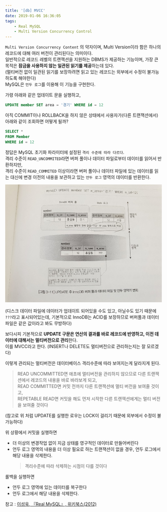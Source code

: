 ```yaml
---
title: '[db] MVCC'
date: 2019-01-06 16:36:05
tags:
    - Real MySQL
    - Multi Version Concurrency Control
---
```


`Multi Version Concurrency Content` 의 약자이며, Multi Version이라 함은 하나의 레코드에 대해 여러 버전이 관리된다는 의미이다.  
일반적으로 레코드 레벨의 트랜잭션을 지원하는 DBMS가 제공하는 기능이며, 가장 큰 목적은 **잠금을 사용하지 않는 일관된 읽기를 제공**하는데 있다.  
(멀티버전 없이 일관된 읽기를 보장하려면 읽고 있는 레코드는 외부에서 수정이 불가능하도록 해야한다)  
MySQL은 `언두 로그`를 이용해 이 기능을 구현한다.  

가령 아래와 같은 업데이트 문을 실행하고,  

```sql
UPDATE member SET area = '경기' WHERE id = 12
```

아직 COMMIT이나 ROLLBACK을 하지 않은 상태에서 사용자가(다른 트랜잭션에서) 아래와 같이 조회하면 어떻게 될까?  

```sql
SELECT * 
FROM Member
WHERE id = 12
```

정답은 MySQL 초기화 파라미터에 설정된 `격리 수준에 따라 다르다`.  
격리 수준이 `READ_UNCOMMITED`라면 버퍼 풀이나 데이터 파일로부터 데이터를 읽어서 반환하지만,  
격리 수준이 `READ_COMMITED` 이상이라면 버퍼 풀이나 데이터 파일에 있는 데이터를 읽는 대신에 변경 이전의 내용을 보관하고 있는 `언두 로그` 영역의 데이터를 반환한다.  

![언두 로그](/temp/언두로그.jpeg)

(디스크 데이터 파일에 데이터가 업데이트 되어있을 수도 있고, 아닐수도 있기 때문에 `???`라고 표시되어있는데, 기본적으로 InnoDB는 ACID를 보장하므로 버퍼풀과 데이터파일은 같은 값이라고 봐도 무방하다)  

보다시피 기본적으로 **UPDATE 구문은 연산의 결과를 바로 레코드에 반영하고, 이전 데이터에 대해서는 멀티버전으로 관리**한다.  
이를 MVCC라고 한다. (INSERT나 DELETE도 멀티버전으로 관리하는지는 잘 모르겠다)  

이렇게 관리되는 멀티버전은 데이터베이스 격리수준에 따라 보여지는게 달라지게 된다.  
> READ UNCOMMITTED면 애초에 멀티버전을 관리하지 않으므로 다른 트랜잭션에서 레코드의 내용을 바로 바라보게 되고,  
> READ COMMITTED면 커밋 전까지 다른 트랜잭션에 멀티 버전을 보여줄 것이고,  
> REPETABLE READ면 커밋을 해도 먼저 시작한 다른 트랜잭션에게는 멀티 버전을 보여줄 것이다  

(참고로 위 처럼 UPDATE를 실행한 로우는 LOCK이 걸리기 때문에 외부에서 수정이 불가능하다)  

위 상황에서 커밋을 실행하면 
- 더 이상의 변경작업 없이 지금 상태를 영구적인 데이터로 만들어버린다  
- 언두 로그 영역의 내용을 더 이상 필요로 하는 트랜잭션이 없을 경우, 언두 로그에서 해당 내용을 삭제한다.  
    > 격리수준에 따라 삭제하는 시점이 다를 것이다  

롤백을 실행하면  
- 언두 로그 영역에 있는 데이터를 복구한다  
- 언두 로그에서 해당 내용을 삭제한다.  

참고 : [이성욱, 『Real MySQL』, 위키북스(2012)](http://www.kyobobook.co.kr/product/detailViewKor.laf?ejkGb=KOR&mallGb=KOR&barcode=9788992939003&orderClick=LEA&Kc=)


<!-- more -->
